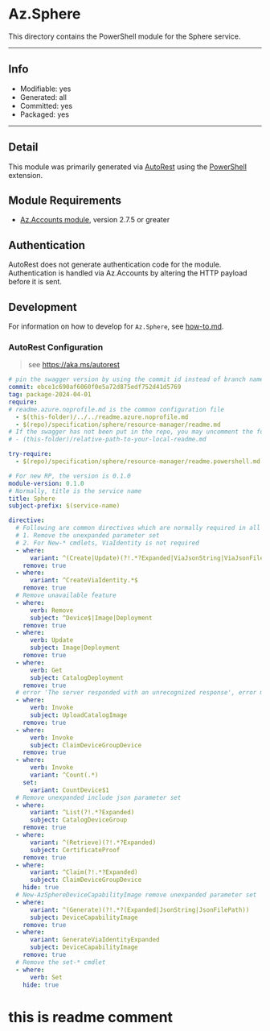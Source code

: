 <!-- region Generated -->
# Az.Sphere
This directory contains the PowerShell module for the Sphere service.

---
## Info
- Modifiable: yes
- Generated: all
- Committed: yes
- Packaged: yes

---
## Detail
This module was primarily generated via [AutoRest](https://github.com/Azure/autorest) using the [PowerShell](https://github.com/Azure/autorest.powershell) extension.

## Module Requirements
- [Az.Accounts module](https://www.powershellgallery.com/packages/Az.Accounts/), version 2.7.5 or greater

## Authentication
AutoRest does not generate authentication code for the module. Authentication is handled via Az.Accounts by altering the HTTP payload before it is sent.

## Development
For information on how to develop for `Az.Sphere`, see [how-to.md](how-to.md).
<!-- endregion -->

### AutoRest Configuration
> see https://aka.ms/autorest

```yaml
# pin the swagger version by using the commit id instead of branch name
commit: ebce1c690af6060f0e5a72d875edf752d41d5769
tag: package-2024-04-01
require:
# readme.azure.noprofile.md is the common configuration file
  - $(this-folder)/../../readme.azure.noprofile.md
  - $(repo)/specification/sphere/resource-manager/readme.md
# If the swagger has not been put in the repo, you may uncomment the following line and refer to it locally
# - (this-folder)/relative-path-to-your-local-readme.md

try-require: 
  - $(repo)/specification/sphere/resource-manager/readme.powershell.md

# For new RP, the version is 0.1.0
module-version: 0.1.0
# Normally, title is the service name
title: Sphere
subject-prefix: $(service-name)

directive:
  # Following are common directives which are normally required in all the RPs
  # 1. Remove the unexpanded parameter set
  # 2. For New-* cmdlets, ViaIdentity is not required
  - where:
      variant: ^(Create|Update)(?!.*?Expanded|ViaJsonString|ViaJsonFilePath)
    remove: true
  - where:
      variant: ^CreateViaIdentity.*$
    remove: true
  # Remove unavailable feature
  - where:
      verb: Remove
      subject: ^Device$|Image|Deployment
    remove: true
  - where:
      verb: Update
      subject: Image|Deployment
    remove: true
  - where:
      verb: Get
      subject: CatalogDeployment
    remove: true
  # error 'The server responded with an unrecognized response', error message missing in default error response for post path
  - where:
      verb: Invoke
      subject: UploadCatalogImage
    remove: true
  - where:
      verb: Invoke
      subject: ClaimDeviceGroupDevice
    remove: true
  - where:
      verb: Invoke
      variant: ^Count(.*)
    set:
      variant: CountDevice$1
  # Remove unexpanded include json parameter set
  - where:
      variant: ^List(?!.*?Expanded)
      subject: CatalogDeviceGroup
    remove: true
  - where:
      variant: ^(Retrieve)(?!.*?Expanded)
      subject: CertificateProof
    remove: true
  - where:
      variant: ^Claim(?!.*?Expanded)
      subject: ClaimDeviceGroupDevice
    hide: true
  # New-AzSphereDeviceCapabilityImage remove unexpanded parameter set
  - where:
      variant: ^(Generate)(?!.*?(Expanded|JsonString|JsonFilePath))
      subject: DeviceCapabilityImage
    remove: true
  - where:
      variant: GenerateViaIdentityExpanded
      subject: DeviceCapabilityImage
    remove: true
  # Remove the set-* cmdlet
  - where:
      verb: Set
    hide: true
```

# this is readme comment
